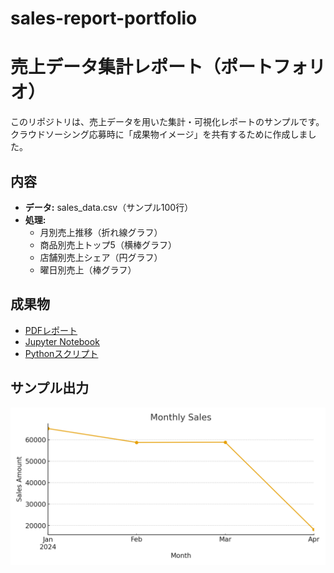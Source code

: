 # sales-report-portfolio

# 売上データ集計レポート（ポートフォリオ）

このリポジトリは、売上データを用いた集計・可視化レポートのサンプルです。  
クラウドソーシング応募時に「成果物イメージ」を共有するために作成しました。

## 内容
- **データ:** sales_data.csv（サンプル100行）
- **処理:**
  - 月別売上推移（折れ線グラフ）
  - 商品別売上トップ5（横棒グラフ）
  - 店舗別売上シェア（円グラフ）
  - 曜日別売上（棒グラフ）

## 成果物
- [PDFレポート](Sales_Report_Portfolio.docx)
- [Jupyter Notebook](sales_report_notebook.ipynb)
- [Pythonスクリプト](sales_report.py)

## サンプル出力
![月別売上](outputs/monthly_sales.png)
